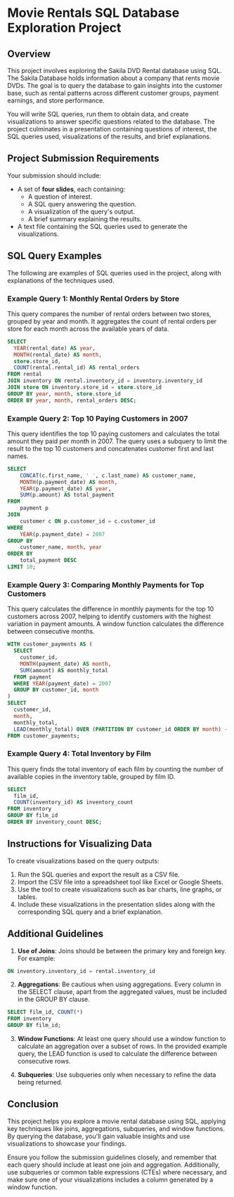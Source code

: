 # Movie Rentals SQL Database Exploration Project

## Overview

This project involves exploring the Sakila DVD Rental database using SQL. The Sakila Database holds information about a company that rents movie DVDs. The goal is to query the database to gain insights into the customer base, such as rental patterns across different customer groups, payment earnings, and store performance.

You will write SQL queries, run them to obtain data, and create visualizations to answer specific questions related to the database. The project culminates in a presentation containing questions of interest, the SQL queries used, visualizations of the results, and brief explanations.

## Project Submission Requirements

Your submission should include:
- A set of **four slides**, each containing:
  - A question of interest.
  - A SQL query answering the question.
  - A visualization of the query's output.
  - A brief summary explaining the results.
- A text file containing the SQL queries used to generate the visualizations.

## SQL Query Examples

The following are examples of SQL queries used in the project, along with explanations of the techniques used.

### Example Query 1: Monthly Rental Orders by Store

This query compares the number of rental orders between two stores, grouped by year and month. It aggregates the count of rental orders per store for each month across the available years of data.

```sql
SELECT 
  YEAR(rental_date) AS year, 
  MONTH(rental_date) AS month, 
  store.store_id, 
  COUNT(rental.rental_id) AS rental_orders
FROM rental
JOIN inventory ON rental.inventory_id = inventory.inventory_id
JOIN store ON inventory.store_id = store.store_id
GROUP BY year, month, store.store_id
ORDER BY year, month, rental_orders DESC;
```

### Example Query 2: Top 10 Paying Customers in 2007

This query identifies the top 10 paying customers and calculates the total amount they paid per month in 2007. The query uses a subquery to limit the result to the top 10 customers and concatenates customer first and last names.

```sql
SELECT 
    CONCAT(c.first_name, ' ', c.last_name) AS customer_name,
    MONTH(p.payment_date) AS month,
    YEAR(p.payment_date) AS year,
    SUM(p.amount) AS total_payment
FROM 
    payment p
JOIN 
    customer c ON p.customer_id = c.customer_id
WHERE 
    YEAR(p.payment_date) = 2007
GROUP BY 
    customer_name, month, year
ORDER BY 
    total_payment DESC
LIMIT 10;
```

### Example Query 3: Comparing Monthly Payments for Top Customers

This query calculates the difference in monthly payments for the top 10 customers across 2007, helping to identify customers with the highest variation in payment amounts. A window function calculates the difference between consecutive months.

```sql
WITH customer_payments AS (
  SELECT 
    customer_id, 
    MONTH(payment_date) AS month, 
    SUM(amount) AS monthly_total
  FROM payment
  WHERE YEAR(payment_date) = 2007
  GROUP BY customer_id, month
)
SELECT 
  customer_id, 
  month, 
  monthly_total, 
  LEAD(monthly_total) OVER (PARTITION BY customer_id ORDER BY month) - monthly_total AS payment_difference
FROM customer_payments;
```

### Example Query 4: Total Inventory by Film

This query finds the total inventory of each film by counting the number of available copies in the inventory table, grouped by film ID.

```sql
SELECT 
  film_id, 
  COUNT(inventory_id) AS inventory_count
FROM inventory
GROUP BY film_id
ORDER BY inventory_count DESC;
```

## Instructions for Visualizing Data
To create visualizations based on the query outputs:

1. Run the SQL queries and export the result as a CSV file.
2. Import the CSV file into a spreadsheet tool like Excel or Google Sheets.
3. Use the tool to create visualizations such as bar charts, line graphs, or tables.
4. Include these visualizations in the presentation slides along with the corresponding SQL query and a brief explanation.

## Additional Guidelines

1) **Use of Joins**: Joins should be between the primary key and foreign key. For example:

```sql
ON inventory.inventory_id = rental.inventory_id
```

2) **Aggregations**: Be cautious when using aggregations. Every column in the SELECT clause, apart from the aggregated values, must be included in the GROUP BY clause.

```sql
SELECT film_id, COUNT(*)
FROM inventory
GROUP BY film_id;
```

3) **Window Functions**: At least one query should use a window function to calculate an aggregation over a subset of rows. In the provided example query, the LEAD function is used to calculate the difference between consecutive rows.

4) **Subqueries**: Use subqueries only when necessary to refine the data being returned.

## Conclusion

This project helps you explore a movie rental database using SQL, applying key techniques like joins, aggregations, subqueries, and window functions. By querying the database, you'll gain valuable insights and use visualizations to showcase your findings.

Ensure you follow the submission guidelines closely, and remember that each query should include at least one join and aggregation. Additionally, use subqueries or common table expressions (CTEs) where necessary, and make sure one of your visualizations includes a column generated by a window function.


